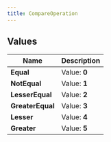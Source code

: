 ```yaml
---
title: CompareOperation
---
```


## Values

| Name | Description |
| ---- | ----------- |
| **Equal** | Value: **0** |
| **NotEqual** | Value: **1** |
| **LesserEqual** | Value: **2** |
| **GreaterEqual** | Value: **3** |
| **Lesser** | Value: **4** |
| **Greater** | Value: **5** |

